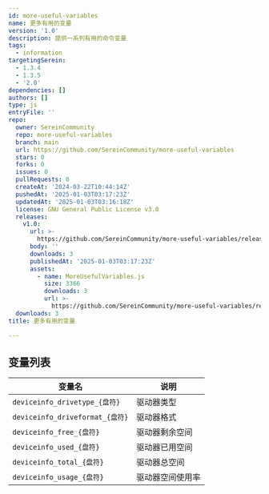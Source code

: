 ```yaml
---
id: more-useful-variables
name: 更多有用的变量
version: '1.0'
description: 提供一系列有用的命令变量
tags:
  - information
targetingSerein:
  - 1.3.4
  - 1.3.5
  - '2.0'
dependencies: []
authors: []
type: js
entryFile: ''
repo:
  owner: SereinCommunity
  repo: more-useful-variables
  branch: main
  url: https://github.com/SereinCommunity/more-useful-variables
  stars: 0
  forks: 0
  issues: 0
  pullRequests: 0
  createAt: '2024-03-22T10:44:14Z'
  pushedAt: '2025-01-03T03:17:23Z'
  updatedAt: '2025-01-03T03:16:18Z'
  license: GNU General Public License v3.0
  releases:
    v1.0:
      url: >-
        https://github.com/SereinCommunity/more-useful-variables/releases/tag/v1.0
      body: ''
      downloads: 3
      publishedAt: '2025-01-03T03:17:23Z'
      assets:
        - name: MoreUsefulVariables.js
          size: 3366
          downloads: 3
          url: >-
            https://github.com/SereinCommunity/more-useful-variables/releases/download/v1.0/MoreUsefulVariables.js
  downloads: 3
title: 更多有用的变量

---
```




## 变量列表

| 变量名                          | 说明             |
| ------------------------------- | ---------------- |
| `deviceinfo_drivetype_{盘符}`   | 驱动器类型       |
| `deviceinfo_driveformat_{盘符}` | 驱动器格式       |
| `deviceinfo_free_{盘符}`        | 驱动器剩余空间   |
| `deviceinfo_used_{盘符}`        | 驱动器已用空间   |
| `deviceinfo_total_{盘符}`       | 驱动器总空间     |
| `deviceinfo_usage_{盘符}`       | 驱动器空间使用率 |
